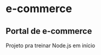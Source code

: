 # e-commerce
Portal de e-commerce
---------------------------------

Projeto pra treinar Node.js em início
